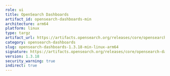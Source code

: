 ```yaml
---
role: ui
title: OpenSearch Dashboards
artifact_id: opensearch-dashboards-min
architecture: arm64
platform: linux
type: targz
artifact_url: https://artifacts.opensearch.org/releases/core/opensearch-dashboards/1.3.18/opensearch-dashboards-min-1.3.18-linux-arm64.tar.gz
category: opensearch-dashboards
slug: opensearch-dashboards-1.3.18-min-linux-arm64
signature: https://artifacts.opensearch.org/releases/core/opensearch-dashboards/1.3.18/opensearch-dashboards-min-1.3.18-linux-arm64.tar.gz.sig
version: 1.3.18
security_warning: true
indirect: true
---
```

